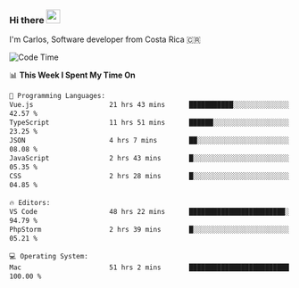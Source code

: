 ### Hi there <img src="https://media.giphy.com/media/hvRJCLFzcasrR4ia7z/giphy.gif" width="25px" height="25px">

I'm Carlos, Software developer from Costa Rica 🇨🇷

[//]: # (<a href="https://app.daily.dev/carum98"><img src="https://github.com/carum98/carum98/blob/main/devcard.svg" width="400" alt="Carlos Umaña Acevedo's Dev Card"/></a>)


<!--START_SECTION:waka-->
![Code Time](http://img.shields.io/badge/Code%20Time-13%2C194%20hrs%202%20mins-blue)

📊 **This Week I Spent My Time On** 

```text
💬 Programming Languages: 
Vue.js                   21 hrs 43 mins      ███████████░░░░░░░░░░░░░░   42.57 % 
TypeScript               11 hrs 51 mins      ██████░░░░░░░░░░░░░░░░░░░   23.25 % 
JSON                     4 hrs 7 mins        ██░░░░░░░░░░░░░░░░░░░░░░░   08.08 % 
JavaScript               2 hrs 43 mins       █░░░░░░░░░░░░░░░░░░░░░░░░   05.35 % 
CSS                      2 hrs 28 mins       █░░░░░░░░░░░░░░░░░░░░░░░░   04.85 % 

🔥 Editors: 
VS Code                  48 hrs 22 mins      ████████████████████████░   94.79 % 
PhpStorm                 2 hrs 39 mins       █░░░░░░░░░░░░░░░░░░░░░░░░   05.21 % 

💻 Operating System: 
Mac                      51 hrs 2 mins       █████████████████████████   100.00 % 
```


<!--END_SECTION:waka-->
